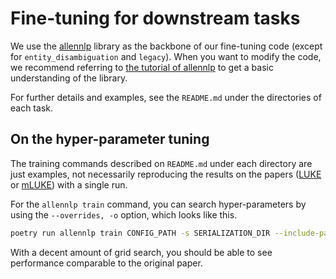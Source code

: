 # Fine-tuning for downstream tasks 

We use the [allennlp](https://github.com/allenai/allennlp) library as the backbone of our fine-tuning code (except for `entity_disambiguation` and `legacy`). When you want to modify the code, we recommend referring to [the tutorial of allennlp](https://guide.allennlp.org/) to get a basic understanding of the library. 

For further details and examples, see the `README.md` under the directories of each task.

## On the hyper-parameter tuning
The training commands described on `README.md` under each directory are just examples, not necessarily reproducing the results on the papers ([LUKE](https://arxiv.org/abs/2010.01057) or [mLUKE](https://arxiv.org/abs/2110.08151)) with a single run.

For the `allennlp train` command, you can search hyper-parameters by using the `--overrides, -o` option, which looks like this.
```bash
poetry run allennlp train CONFIG_PATH -s SERIALIZATION_DIR --include-package examples --overrides `{"data_loader.batch_size": 8, "trainer.optimizer.lr": 2e-5, "random_seed": 42, "numpy_seed": 42, "pytorch_seed": 42}`
```
With a decent amount of grid search, you should be able to see performance comparable to the original paper.